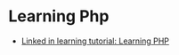 # Learning Php
* [Linked in learning tutorial: Learning PHP](https://www.linkedin.com/learning/learning-php-4)